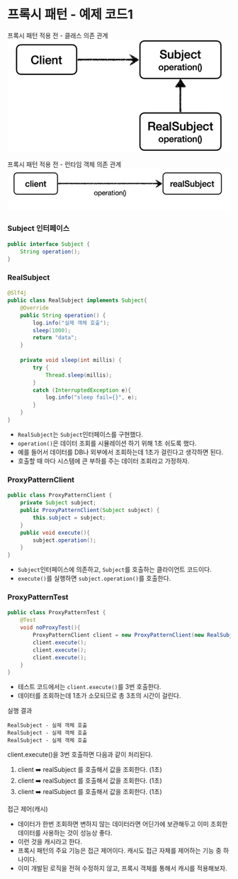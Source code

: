 # 프록시 패턴 - 예제 코드1

프록시 패턴 적용 전 - 클래스 의존 관계
![8.png](Image%2F8.png)

프록시 패턴 적용 전 - 런타임 객체 의존 관계
![9.png](Image%2F9.png)

### Subject 인터페이스

```java
public interface Subject {
    String operation();
}
```

### RealSubject

```java
@Slf4j
public class RealSubject implements Subject{
    @Override
    public String operation() {
        log.info("실제 객체 호출");
        sleep(1000);
        return "data";
    }

    private void sleep(int millis) {
        try {
            Thread.sleep(millis);
        }
        catch (InterruptedException e){
            log.info("sleep fail={}", e);
        }
    }
}
```
- ``RealSubject``는 ``Subject``인터페이스를 구현했다. 
- ``operation()``은 데이터 조회를 시뮬레이션 하기 위해 1초 쉬도록 했다.
- 예를 들어서 데이터를 DB나 외부에서 조회하는데 1초가 걸린다고 생각하면 된다.
- 호출할 때 마다 시스템에 큰 부하를 주는 데이터 조회라고 가정하자.


### ProxyPatternClient

```java
public class ProxyPatternClient {
    private Subject subject;
    public ProxyPatternClient(Subject subject) {
        this.subject = subject;
    }
    public void execute(){
        subject.operation();
    }
}
```
- ``Subject``인터페이스에 의존하고, ``Subject``를 호출하는 클라이언트 코드이다.
- ``execute()``를 실행하면 ``subject.operation()``를 호출한다.

### ProxyPatternTest

```java
public class ProxyPatternTest {
    @Test
    void noProxyTest(){
        ProxyPatternClient client = new ProxyPatternClient(new RealSubject());
        client.execute();
        client.execute();
        client.execute();
    }
}
```
- 테스트 코드에서는 ``client.execute()``를 3번 호출한다.
- 데이터를 조회하는데 1초가 소모되므로 총 3초의 시간이 걸린다.

실행 결과
```text
RealSubject - 실제 객체 호출
RealSubject - 실제 객체 호출
RealSubject - 실제 객체 호출
```

client.execute()을 3번 호출하면 다음과 같이 처리된다.
1. client ➡️ realSubject 를 호출해서 값을 조회한다. (1초)
2. client ➡️ realSubject 를 호출해서 값을 조회한다. (1초)
3. client ➡️ realSubject 를 호출해서 값을 조회한다. (1초)

접근 제어(캐시)
- 데이터가 한번 조회하면 변하지 않는 데이터라면 어딘가에 보관해두고 이미 조회한 데이터를 사용하는 것이 성능상 좋다.
- 이런 것을 캐시라고 한다.
- 프록시 패턴의 주요 기능은 접근 제어이다. 캐시도 접근 자체를 제어하는 기능 중 하나이다.
- 이미 개발된 로직을 전혀 수정하지 않고, 프록시 객체를 통해서 캐시를 적용해보자.


